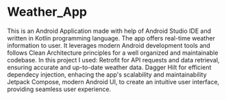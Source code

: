 # Weather_App

This is an Android Application made with help of Android Studio IDE  and written in Kotlin programming language. The app offers real-time weather information to user. It leverages modern Android development tools and follows Clean Architecture principles for a well organized and maintainable codebase.
In this project I used:
  Retrofit for API requests and data retrieval, ensuring accurate and up-to-date weather data.
  Dagger Hilt for efficient dependecy injection, enhacing the app's scalability and maintainability
  Jetpack Compose, modern Android UI, to create an intuitive user interface, providing seamless user experience.


